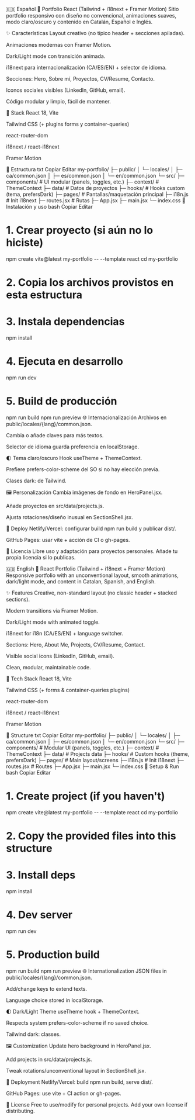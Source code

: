 🇪🇸 Español
🚀 Portfolio React (Tailwind + i18next + Framer Motion)
Sitio portfolio responsivo con diseño no convencional, animaciones suaves, modo claro/oscuro y contenido en Catalán, Español e Inglés.

✨ Características
Layout creativo (no típico header + secciones apiladas).

Animaciones modernas con Framer Motion.

Dark/Light mode con transición animada.

i18next para internacionalización (CA/ES/EN) + selector de idioma.

Secciones: Hero, Sobre mí, Proyectos, CV/Resume, Contacto.

Iconos sociales visibles (LinkedIn, GitHub, email).

Código modular y limpio, fácil de mantener.

🧰 Stack
React 18, Vite

Tailwind CSS (+ plugins forms y container-queries)

react-router-dom

i18next / react-i18next

Framer Motion

📁 Estructura
txt
Copiar
Editar
my-portfolio/
├─ public/
│  └─ locales/
│     ├─ ca/common.json
│     ├─ es/common.json
│     └─ en/common.json
└─ src/
   ├─ components/   # UI modular (panels, toggles, etc.)
   ├─ context/      # ThemeContext
   ├─ data/         # Datos de proyectos
   ├─ hooks/        # Hooks custom (tema, prefersDark)
   ├─ pages/        # Pantallas/maquetación principal
   ├─ i18n.js       # Init i18next
   ├─ routes.jsx    # Rutas
   ├─ App.jsx
   ├─ main.jsx
   └─ index.css
🔧 Instalación y uso
bash
Copiar
Editar
# 1. Crear proyecto (si aún no lo hiciste)
npm create vite@latest my-portfolio -- --template react
cd my-portfolio

# 2. Copia los archivos provistos en esta estructura
# 3. Instala dependencias
npm install

# 4. Ejecuta en desarrollo
npm run dev

# 5. Build de producción
npm run build
npm run preview
🌐 Internacionalización
Archivos en public/locales/{lang}/common.json.

Cambia o añade claves para más textos.

Selector de idioma guarda preferencia en localStorage.

🌓 Tema claro/oscuro
Hook useTheme + ThemeContext.

Prefiere prefers-color-scheme del SO si no hay elección previa.

Clases dark: de Tailwind.

🖼️ Personalización
Cambia imágenes de fondo en HeroPanel.jsx.

Añade proyectos en src/data/projects.js.

Ajusta rotaciones/diseño inusual en SectionShell.jsx.

🚢 Deploy
Netlify/Vercel: configurar build npm run build y publicar dist/.

GitHub Pages: usar vite + acción de CI o gh-pages.

📄 Licencia
Libre uso y adaptación para proyectos personales. Añade tu propia licencia si lo publicas.

🇬🇧 English
🚀 React Portfolio (Tailwind + i18next + Framer Motion)
Responsive portfolio with an unconventional layout, smooth animations, dark/light mode, and content in Catalan, Spanish, and English.

✨ Features
Creative, non-standard layout (no classic header + stacked sections).

Modern transitions via Framer Motion.

Dark/Light mode with animated toggle.

i18next for i18n (CA/ES/EN) + language switcher.

Sections: Hero, About Me, Projects, CV/Resume, Contact.

Visible social icons (LinkedIn, GitHub, email).

Clean, modular, maintainable code.

🧰 Tech Stack
React 18, Vite

Tailwind CSS (+ forms & container-queries plugins)

react-router-dom

i18next / react-i18next

Framer Motion

📁 Structure
txt
Copiar
Editar
my-portfolio/
├─ public/
│  └─ locales/
│     ├─ ca/common.json
│     ├─ es/common.json
│     └─ en/common.json
└─ src/
   ├─ components/   # Modular UI (panels, toggles, etc.)
   ├─ context/      # ThemeContext
   ├─ data/         # Projects data
   ├─ hooks/        # Custom hooks (theme, prefersDark)
   ├─ pages/        # Main layout/screens
   ├─ i18n.js       # Init i18next
   ├─ routes.jsx    # Routes
   ├─ App.jsx
   ├─ main.jsx
   └─ index.css
🔧 Setup & Run
bash
Copiar
Editar
# 1. Create project (if you haven't)
npm create vite@latest my-portfolio -- --template react
cd my-portfolio

# 2. Copy the provided files into this structure
# 3. Install deps
npm install

# 4. Dev server
npm run dev

# 5. Production build
npm run build
npm run preview
🌐 Internationalization
JSON files in public/locales/{lang}/common.json.

Add/change keys to extend texts.

Language choice stored in localStorage.

🌓 Dark/Light Theme
useTheme hook + ThemeContext.

Respects system prefers-color-scheme if no saved choice.

Tailwind dark: classes.

🖼️ Customization
Update hero background in HeroPanel.jsx.

Add projects in src/data/projects.js.

Tweak rotations/unconventional layout in SectionShell.jsx.

🚢 Deployment
Netlify/Vercel: build npm run build, serve dist/.

GitHub Pages: use vite + CI action or gh-pages.

📄 License
Free to use/modify for personal projects. Add your own license if distributing.
